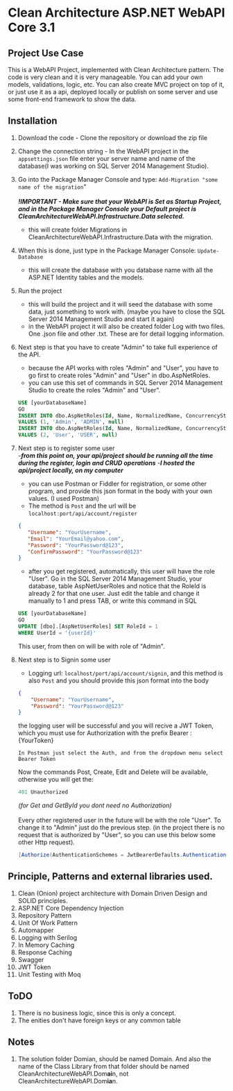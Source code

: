 # Clean Architecture ASP.NET WebAPI Core 3.1

## Project Use Case

This is a WebAPI Project, implemented with Clean Architecture pattern. The code is very clean and it is very manageable. 
You can add your own models, validations, logic, etc. You can also create MVC project on top of it, or just 
use it as a api, deployed locally or publish on some server and use some front-end framework to show the data.

## Installation

1.  Download the code - Clone the repository or download the zip file

2.  Change the connection string - In the WebAPI project in the ```appsettings.json``` file enter your server name 
    and name of the database(I was working on SQL Server 2014 Management Studio).

3.  Go into the Package Manager Console and type: ```Add-Migration "some name of the migration```"
    <br />
    <br />
    ***!IMPORTANT - Make sure that your WebAPI is Set as Startup Project, and in the Package Manager Console your Default project is                                      CleanArchitectureWebAPI.Infrastructure.Data selected.***
    - this will create folder Migrations in CleanArchitectureWebAPI.Infrastructure.Data with the migration. 
      
4.  When this is done, just type in the Package Manager Console: ```Update-Database```
    - this will create the database with you database name with all the ASP.NET Identity tables and the models.
    
5.  Run the project
    - this will build the project and it will seed the database with some data, just something to work with. 
      (maybe you have to close the SQL Server 2014 Management Studio and start it again)
    - in the WebAPI project it will also be created folder Log with two files. One .json file and other .txt.
      These are for detail logging information.
    
6.  Next step is that you have to create "Admin" to take full experience of the API. 
    - because the API works with roles "Admin" and "User", you have to go first to create roles "Admin" and "User" in dbo.AspNetRoles.
    - you can use this set of commands in SQL Server 2014 Management Studio to create the roles "Admin" and "User".

    ```sql
    USE [yourDatabaseName]
    GO
    INSERT INTO dbo.AspNetRoles(Id, Name, NormalizedName, ConcurrencyStamp)
    VALUES (1, 'Admin', 'ADMIN', null)
    INSERT INTO dbo.AspNetRoles(Id, Name, NormalizedName, ConcurrencyStamp)
    VALUES (2, 'User', 'USER', null)
    ```
    
7.  Next step is to register some user <br />
    -***from this point on, your api/project should be running all the time during the register, login and CRUD operations***
    -***I hosted the api/project locally, on my computer***
    - you can use Postman or Fiddler for registration, or some other program, and provide this json format in the body with your own values.
      (I used Postman)
    - The method is ```Post``` and the url will be ```localhost:port/api/account/register```<br />
      
    ```json
    {
       "Username": "YourUsername",
       "Email": "YourEmail@yahoo.com",
       "Password": "YourPassword@123",
       "ConfirmPassword": "YourPassword@123"
    }
     ```
    - after you get registered, automatically, this user will have the role "User". 
       Go in the SQL Server 2014 Management Studio, your database, table AspNetUserRoles and notice that the RoleId is already 2 for that one user. 
       Just edit the table and change it manually to 1 and press TAB,
       or write this command in SQL
       
    ```sql
    USE [yourDatabaseName]
    GO
    UPDATE [dbo].[AspNetUserRoles] SET RoleId = 1 
    WHERE UserId = '{userId}'
    ```   
    This user, from then on will be with role of "Admin".

8.  Next step is to Signin some user
    - Logging url: ```localhost/port/api/account/signin```, and this method is also ```Post``` and you should provide this json format into the body
    ```json
    {
        "Username": "YourUsername",
        "Password": "YourPassword@123"
    }
      ```
    the logging user will be successful and you will recive a JWT Token,<br />
    which you must use for Authorization with the prefix Bearer : {YourToken}
    ```
    In Postman just select the Auth, and from the dropdown menu select Bearer Token
    ```
    
    Now the commands Post, Create, Edit and Delete will be available, otherwise you will get the:
    ```js 
    401 Unauthorized
    ```
    *(for Get and GetById you dont need no Authorization)*
    <br />
    <br />
    Every other registered user in the future will be with the role "User". To change it to "Admin" just do the previous step. 
    (in the project there is no request that is authorized by "User", so you can use this below some other Http request).<br />
    ```C#
    [Authorize(AuthenticationSchemes = JwtBearerDefaults.AuthenticationScheme, Roles = "User")]
    ``` 
## Principle, Patterns and external libraries used.

1. Clean (Onion) project architecture with Domain Driven Design and SOLID principles.
2. ASP.NET Core Dependency Injection
3. Repository Pattern
4. Unit Of Work Pattern
5. Automapper
6. Logging with Serilog
7. In Memory Caching
8. Response Caching
9. Swagger
10. JWT Token
11. Unit Testing with Moq

## ToDO

1. There is no business logic, since this is only a concept.
2. The enities don't have foreign keys or any common table

## Notes
1. The solution folder Domian, should be named Domain. And also the name of the Class Library from that folder should be named CleanArchitectureWebAPI.Dom**ai**n, not CleanArchitectureWebAPI.Dom**ia**n.

